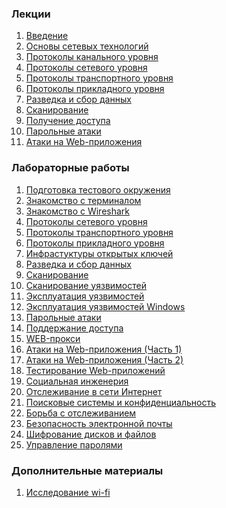 ### Лекции

1. [Введение](./ta43_intro.svg)
1. [Основы сетевых технологий](./ta43_network.svg)
1. [Протоколы канального уровня](./ta43_data_link_protocols.svg)
1. [Протоколы сетевого уровня](./ta43_network_protocols.svg)
1. [Протоколы транспортного уровня](./ta43_transport_protocols.svg)
1. [Протоколы прикладного уровня](./ta43_application_protocols.svg)
1. [Разведка и сбор данных](./ta43_reconnaissance.svg)
1. [Сканирование](./ta43_scanning.svg)
1. [Получение доступа](./ta43_gaining_session.svg)
1. [Парольные атаки](./ta43_password_attacks.svg)
1. [Атаки на Web-приложения](./ta43_web_attacks.svg)

### Лабораторные работы

1. [Подготовка тестового окружения](./ta43_lab_env.svg)
1. [Знакомcтво с терминалом](./ta43_lab_terminal.svg)
1. [Знакомство с Wireshark](./ta43_lab_wireshark.svg)
1. [Протоколы сетевого уровня](./ta43_lab_network_protocols.svg)
1. [Протоколы транспортного уровня](./ta43_lab_transport_protocols.svg)
1. [Протоколы прикладного уровня](./ta43_lab_application_protocols.svg)
1. [Инфрастуктуры открытых ключей](./ta43_lab_pki.svg)
1. [Разведка и сбор данных](./ta43_lab_reconnaissance.svg)
1. [Сканирование](./ta43_lab_scanning.svg)
1. [Сканирование уязвимостей](./ta43_lab_vuln_scanning.svg)
1. [Эксплуатация уязвимостей](./ta43_lab_exploitation.svg)
1. [Эксплуатация уязвимостей Windows](./ta43_lab_win_exploitation.svg)
1. [Парольные атаки](./ta43_lab_password_attacks.svg)
1. [Поддержание доступа](./ta43_lab_maintaining_access.svg)
1. [WEB-прокси](./ta43_lab_proxy.svg)
1. [Атаки на Web-приложения (Часть 1)](./ta43_lab_web_attacks.svg)
1. [Атаки на Web-приложения (Часть 2)](./ta43_lab_web_attacks2.svg)
1. [Тестирование Web-приложений](./ta43_lab_web_testing.svg)
1. [Социальная инженерия](./ta43_lab_social_engineering.svg)
1. [Отслеживание в сети Интернет](./ta43_lab_tracking.svg)
1. [Поисковые системы и конфиденциальность](./ta43_lab_search_engines.svg)
1. [Борьба с отслеживанием](ta43_lab_tracking_prevention.svg)
1. [Безопасность электронной почты](ta43_lab_email_security.svg)
1. [Шифрование дисков и файлов](ta43_lab_disk_encryption.svg)
1. [Управление паролями](ta43_lab_passwords.svg)
<!---
04.09 Обнаружение сетевых угроз
04.16 Межсетевые экраны
04.23
04.30
05.07
05.14
05.21
-->

### Дополнительные материалы

1. [Исследование wi-fi](./ta43_wi-fi.svg)
